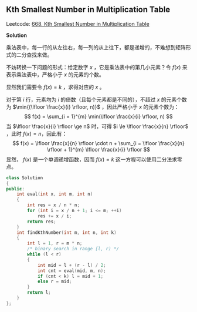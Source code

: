 ## Kth Smallest Number in Multiplication Table

Leetcode: [668. Kth Smallest Number in Multiplication Table](https://leetcode.cn/problems/kth-smallest-number-in-multiplication-table/)



**Solution**

乘法表中，每一行的从左往右，每一列的从上往下，都是递增的，不难想到矩阵形式的二分查找来做。

不妨转换一下问题的形式：给定数字 $x$ ，它是乘法表中的第几小元素？令 $f(x)$ 来表示乘法表中，严格小于 $x$ 的元素的个数。

显然我们需要令 $f(x) = k$ ，求得对应的 $x$ 。

对于第 $i$ 行，元素均为 $i$ 的倍数（且每个元素都是不同的），不超过 $x$ 的元素个数为 $\min{(\lfloor \frac{x}{i} \rfloor, n)}$ ，因此严格小于 $x$ 的元素个数为：
$$
f(x) = \sum_{i = 1}^{m} \min(\lfloor \frac{x}{i} \rfloor, n)
$$
当 $\lfloor \frac{x}{i} \rfloor \ge n$ 时，可得 $i \le \lfloor \frac{x}{n} \rfloor$ ，此时 $f(x) = n$，因此有：
$$
f(x) = \lfloor \frac{x}{n} \rfloor \cdot n + \sum_{i = \lfloor \frac{x}{n} \rfloor + 1}^{m} \lfloor \frac{x}{i} \rfloor
$$
显然， $f(x)$ 是一个单调递增函数，因而 $f(x) = k$ 这一方程可以使用二分法求零点。

```cpp
class Solution
{
public:
    int eval(int x, int m, int n)
    {
        int res = x / n * n;
        for (int i = x / n + 1; i <= m; ++i)
            res += x / i;
        return res;
    }
    int findKthNumber(int m, int n, int k)
    {
        int l = 1, r = m * n;
        /* binary search in range [l, r) */
        while (l < r)
        {
            int mid = l + (r - l) / 2;
            int cnt = eval(mid, m, n);
            if (cnt < k) l = mid + 1;
            else r = mid;
        }
        return l;
    }
};
```


